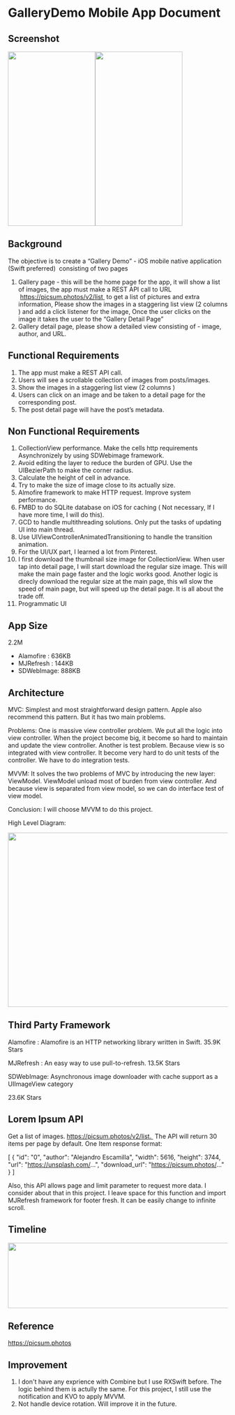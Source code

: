 # GalleryDemo Mobile App Document

## Screenshot

<img src="https://user-images.githubusercontent.com/44119669/125179883-0f288080-e1a8-11eb-960c-304eb1581bf0.png" width="200" height="400"><img src="https://user-images.githubusercontent.com/44119669/125179885-12237100-e1a8-11eb-8f2a-d0089d0e854d.png" width="200" height="400">

## Background 


The objective is to create a “Gallery Demo” - iOS mobile native application (Swift preferred)  consisting of two pages
1. Gallery page - this will be the home page for the app, it will show a list of images, the app must make a REST API call to URL  https://picsum.photos/v2/list  to get a list of pictures and extra information, Please show the images in a staggering list view (2 columns ) and add a click listener for the image, Once the user clicks on the image it takes the user to the “Gallery Detail Page”
2. Gallery detail page, please show a detailed view consisting of - image, author, and URL.


## Functional Requirements


1. The app must make a REST API call.
2. Users will see a scrollable collection of images from posts/images.
3. Show the images in a staggering list view (2 columns )
4. Users can click on an image and be taken to a detail page for the corresponding post. 
5. The post detail page will have the post’s metadata. 

## Non Functional Requirements

1. CollectionView performance. Make the cells http requirements Asynchronizely by using SDWebimage framework. 
2. Avoid editing the layer to reduce the burden of GPU. Use the UIBezierPath to make the corner radius.
3. Calculate the height of cell in advance. 
4. Try to make the size of image close to its actually size. 
5. Almofire framework to make HTTP request. Improve system performance.
6. FMBD to do SQLite database on iOS for caching ( Not necessary, If I have more time, I will do this). 
7. GCD to handle multithreading solutions. Only put the tasks of updating UI into main thread.
8. Use UIViewControllerAnimatedTransitioning to handle the transition animation.
9. For the UI/UX part, I learned a lot from Pinterest.
10. I first download the thumbnail size image for CollectionView. When user tap into detail page, I will start download the regular size image. This will make the main page faster and the logic works good. Another logic is direcly download the regular size at the main page, this wll slow the speed of main page, but will speed up the detail page. It is all about the trade off.
11. Programmatic UI
## App Size


2.2M
* Alamofire :  636KB
* MJRefresh : 144KB
* SDWebImage: 888KB

## Architecture


MVC: 
Simplest and most straightforward design pattern. Apple also recommend this pattern. But it has two main problems.

Problems:
One is massive view controller problem. We put all the logic into view controller. When the project become big, it become so hard to maintain and update the view controller. 
Another is test problem. Because view is so integrated with view controller. It become very hard to do unit tests of the controller. We have to do integration tests. 

MVVM:
It solves the two problems of MVC by introducing the new layer: ViewModel. ViewModel unload most of burden from view controller. And because view is separated from view model, so we can do interface test of view model. 

Conclusion: 
I will choose MVVM to do this project.

High Level Diagram:

<img src="https://user-images.githubusercontent.com/44119669/125179831-36328280-e1a7-11eb-9359-e026f385a8c5.png" width="600" height="400">

## Third Party Framework


Alamofire : 
Alamofire is an HTTP networking library written in Swift.
35.9K Stars

MJRefresh : 
An easy way to use pull-to-refresh.
13.5K Stars


SDWebImage:
Asynchronous image downloader with cache support as a UIImageView category

23.6K Stars


## Lorem Ipsum API


Get a list of images. https://picsum.photos/v2/list. 
The API will return 30 items per page by default.
One Item response format:

[
    {
        "id": "0",
        "author": "Alejandro Escamilla",
        "width": 5616,
        "height": 3744,
        "url": "https://unsplash.com/...",
        "download_url": "https://picsum.photos/..."
    }
]

Also, this API allows page and limit parameter to request more data. I consider about that in this project. I leave space for this function and import MJRefresh framework for footer fresh. It can be easily change to infinite scroll.


## Timeline 

<!-- <img width="485" alt="image" src="https://user-images.githubusercontent.com/44119669/125179838-5c582280-e1a7-11eb-98c0-36d83ae72878.png"> -->
<img src="https://user-images.githubusercontent.com/44119669/125179838-5c582280-e1a7-11eb-98c0-36d83ae72878.png" width="800" height="150">


## Reference 


https://picsum.photos

## Improvement 

1. I don't have any exprience with Combine but I use RXSwift before. The logic behind them is actully the same. For this project, I still use the notification and KVO to apply MVVM.
2. Not handle device rotation. Will improve it in the future.

